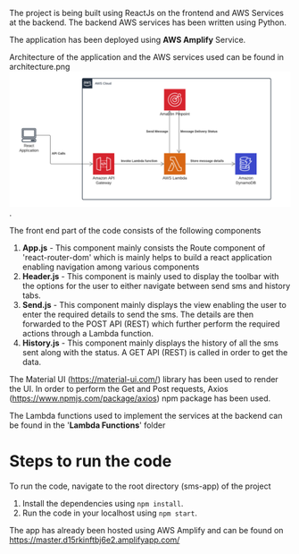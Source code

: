 The project is being built using ReactJs on the frontend and AWS Services at the backend. The backend AWS services has been written using Python.

The application has been deployed using **AWS Amplify** Service.

Architecture of the application and the AWS services used can be found in architecture.png![Architecture](Architecture.png).

The front end part of the code consists of the following components

1. **App.js** - This component mainly consists the Route component of 'react-router-dom' which is mainly helps to build a react application enabling navigation among various components
2. **Header.js** - This component is mainly used to display the toolbar with the options for the user to either navigate between send sms and history tabs.
3. **Send.js** - This component mainly displays the view enabling the user to enter the required details to send the sms. The details are then forwarded to the POST API (REST) which further perform the required actions through a Lambda function.
4. **History.js** - This component mainly displays the history of all the sms sent along with the status. A GET API (REST) is called in order to get the data.

The Material UI (https://material-ui.com/) library has been used to render the UI.
In order to perform the Get and Post requests, Axios (https://www.npmjs.com/package/axios) npm package has been used.

The Lambda functions used to implement the services at the backend can be found in the '**Lambda Functions**' folder

# Steps to run the code

To run the code, navigate to the root directory (sms-app) of the project

1. Install the dependencies using `npm install`.
2. Run the code in your localhost using `npm start`.

The app has already been hosted using AWS Amplify and can be found on https://master.d15rkinftbj6e2.amplifyapp.com/
